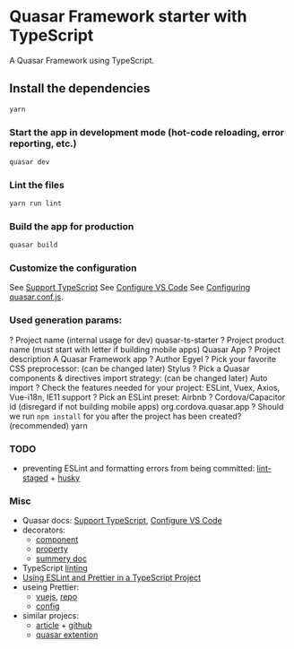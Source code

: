 # Quasar Framework starter with TypeScript

A Quasar Framework using TypeScript.

## Install the dependencies
```bash
yarn
```

### Start the app in development mode (hot-code reloading, error reporting, etc.)
```bash
quasar dev
```

### Lint the files
```bash
yarn run lint
```

### Build the app for production
```bash
quasar build
```

### Customize the configuration
See [Support TypeScript](https://quasar.dev/quasar-cli/cli-documentation/supporting-ts)
See [Configure VS Code](https://quasar.dev/start/vs-code-configuration)
See [Configuring quasar.conf.js](https://quasar.dev/quasar-cli/quasar-conf-js).

### Used generation params:
? Project name (internal usage for dev) quasar-ts-starter
? Project product name (must start with letter if building mobile apps) Quasar App
? Project description A Quasar Framework app
? Author Egyel
? Pick your favorite CSS preprocessor: (can be changed later) Stylus
? Pick a Quasar components & directives import strategy: (can be changed later) Auto import
? Check the features needed for your project: ESLint, Vuex, Axios, Vue-i18n, IE11 support
? Pick an ESLint preset: Airbnb
? Cordova/Capacitor id (disregard if not building mobile apps) org.cordova.quasar.app
? Should we run `npm install` for you after the project has been created? (recommended) yarn

### TODO
- preventing ESLint and formatting errors from being committed: [lint-staged](https://github.com/okonet/lint-staged) + [husky](https://github.com/typicode/husky)

### Misc
- Quasar docs: [Support TypeScript](https://quasar.dev/quasar-cli/cli-documentation/supporting-ts#Installation-of-TypeScript-Support), [Configure VS Code](https://quasar.dev/start/vs-code-configuration#Recommended-additional-VS-Code-extensions-and-settings-updates)
- decorators:
  - [component](https://class-component.vuejs.org/)
  - [property](https://github.com/kaorun343/vue-property-decorator)
  - [summery doc](https://blog.logrocket.com/how-to-write-a-vue-js-app-completely-in-typescript/)
- TypeScript [linting](https://github.com/typescript-eslint/typescript-eslint/blob/master/docs/getting-started/linting/README.md)
- [Using ESLint and Prettier in a TypeScript Project](https://www.robertcooper.me/using-eslint-and-prettier-in-a-typescript-project)
- useing Prettier:
  - [vuejs](https://github.com/vuejs/eslint-config-typescript), [repo](https://github.com/vuejs/eslint-config-prettier)
  - [config](https://prettier.io/docs/en/configuration.html)
- similar projecs:
  - [article](https://dev.to/xkonti/creating-quasar-framework-project-with-typescript-support-51ge) + [github](https://github.com/Xkonti/quasar-clean-typescript)
  - [quasar extention](https://github.com/quasarframework/app-extension-typescript)
